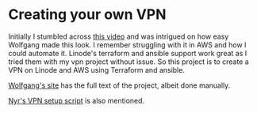 # Creating your own VPN

Initially I stumbled across [this video](https://www.youtube.com/watch?v=gxpX_mubz2A&ab_channel=Wolfgang%27sChannel) and was intrigued on how easy Wolfgang made this look.  I remember struggling with it in AWS and how I could automate it.  Linode's terraform and ansible support work great as I tried them with my vpn project without issue.  So this project is to create a VPN on Linode and AWS using Terraform and ansible.

[Wolfgang's site](https://notthebe.ee/Creating-your-own-OpenVPN-server.html) has the full text of the project, albeit done manually.

[Nyr's VPN setup script](https://github.com/Nyr/openvpn-install) is also mentioned.